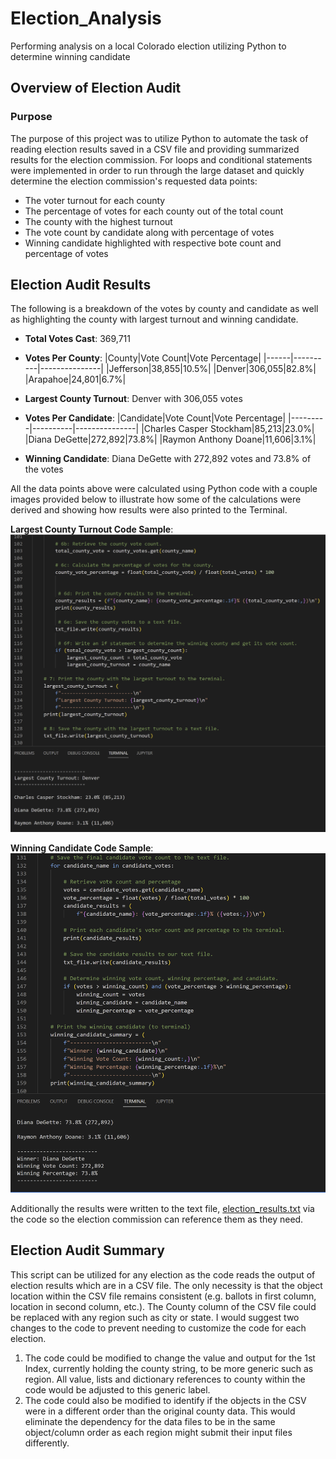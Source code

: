 # Election_Analysis
Performing analysis on a local Colorado election utilizing Python to determine winning candidate

## Overview of Election Audit
### Purpose
The purpose of this project was to utilize Python to automate the task of reading election results saved in a CSV file and providing summarized results for the election commission.  For loops and conditional statements were implemented in order to run through the large dataset and quickly determine the election commission's requested data points:

* The voter turnout for each county 
* The percentage of votes for each county out of the total count
* The county with the highest turnout
* The vote count by candidate along with percentage of votes
* Winning candidate highlighted with respective bote count and percentage of votes

## Election Audit Results
The following is a breakdown of the votes by county and candidate as well as highlighting the county with largest turnout and winning candidate.

* **Total Votes Cast**: 369,711

* **Votes Per County**:
	|County|Vote Count|Vote Percentage|
	|------|----------|---------------|
	|Jefferson|38,855|10.5%|
	|Denver|306,055|82.8%|
	|Arapahoe|24,801|6.7%|

* **Largest County Turnout**: Denver with 306,055 votes

* **Votes Per Candidate**:
	|Candidate|Vote Count|Vote Percentage|
	|---------|----------|---------------|
	|Charles Casper Stockham|85,213|23.0%|
	|Diana DeGette|272,892|73.8%|
	|Raymon Anthony Doane|11,606|3.1%|

* **Winning Candidate**: Diana DeGette with 272,892 votes and 73.8% of the votes

All the data points above were calculated using Python code with a couple images provided below to illustrate how some of the calculations were derived and showing how results were also printed to the Terminal.

**Largest County Turnout Code Sample**:
![Largest_County_Turnout_Calc_Sample.png](https://github.com/dschul01/Election_Analysis/blob/main/Resources/Largest_County_Turnout_Calc_Sample.png)

**Winning Candidate Code Sample**:
![Winning_Candidate_Calc_Sample.png](https://github.com/dschul01/Election_Analysis/blob/main/Resources/Winning_Candidate_Calc_Sample.png)

Additionally the results were written to the text file, [election_results.txt](https://github.com/dschul01/Election_Analysis/blob/main/Analysis/election_results.txt) via the code so the election commission can reference them as they need.

## Election Audit Summary
This script can be utilized for any election as the code reads the output of election results which are in a CSV file.  The only necessity is that the object location within the CSV file remains consistent (e.g. ballots in first column, location in second column, etc.). The County column of the CSV file could be replaced with any region such as city or state.  I would suggest two changes to the code to prevent needing to customize the code for each election.
1. The code could be modified to change the value and output for the 1st Index, currently holding the county string, to be more generic such as region.  All value, lists and dictionary references to county within the code would be adjusted to this generic label.
2. The code could also be modified to identify if the objects in the CSV were in a different order than the original county data.  This would eliminate the dependency for the data files to be in the same object/column order as each region might submit their input files differently.  

